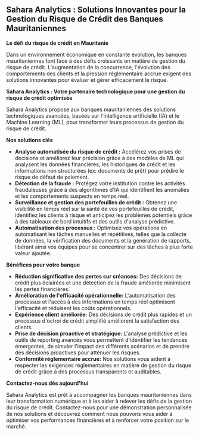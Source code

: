 ## Sahara Analytics : Solutions Innovantes pour la Gestion du Risque de Crédit des Banques Mauritaniennes

**Le défi du risque de crédit en Mauritanie**

Dans un environnement économique en constante évolution, les banques mauritaniennes font face à des défis croissants en matière de gestion du risque de crédit.  L'augmentation de la concurrence, l'évolution des comportements des clients et la pression réglementaire accrue exigent des solutions innovantes pour évaluer et gérer efficacement le risque.

**Sahara Analytics : Votre partenaire technologique pour une gestion du risque de crédit optimisée**

Sahara Analytics propose aux banques mauritaniennes des solutions technologiques avancées, basées sur l'intelligence artificielle (IA) et le Machine Learning (ML), pour transformer leurs processus de gestion du risque de crédit.

**Nos solutions clés**

* **Analyse automatisée du risque de crédit :** Accélérez vos prises de décisions et améliorez leur précision grâce à des modèles de ML qui analysent les données financières, les historiques de crédit et les informations non structurées (ex: documents de prêt) pour prédire le risque de défaut de paiement.
* **Détection de la fraude :** Protégez votre institution contre les activités frauduleuses grâce à des algorithmes d'IA qui identifient les anomalies et les comportements suspects en temps réel. 
* **Surveillance et gestion des portefeuilles de crédit :**  Obtenez une visibilité en temps réel sur la santé de vos portefeuilles de crédit, identifiez les clients à risque et anticipez les problèmes potentiels grâce à des tableaux de bord intuitifs et des outils d'analyse prédictive.
* **Automatisation des processus :**  Optimisez vos opérations en automatisant les tâches manuelles et répétitives, telles que la collecte de données, la vérification des documents et la génération de rapports, libérant ainsi vos équipes pour se concentrer sur des tâches à plus forte valeur ajoutée.

**Bénéfices pour votre banque**

* **Réduction significative des pertes sur créances:** Des décisions de crédit plus éclairées et une détection de la fraude améliorée minimisent les pertes financières.
* **Amélioration de l'efficacité opérationnelle:** L'automatisation des processus et l'accès à des informations en temps réel optimisent l'efficacité et réduisent les coûts opérationnels.
* **Expérience client améliorée:** Des décisions de crédit plus rapides et un processus d'octroi de crédit simplifié améliorent la satisfaction des clients.
* **Prise de décision proactive et stratégique:**  L'analyse prédictive et les outils de reporting avancés vous permettent d'identifier les tendances émergentes, de simuler l'impact des différents scénarios et de prendre des décisions proactives pour atténuer les risques.
* **Conformité réglementaire accrue:**  Nos solutions vous aident à respecter les exigences réglementaires en matière de gestion du risque de crédit grâce à des processus transparents et auditables.

**Contactez-nous dès aujourd'hui**

Sahara Analytics est prêt à accompagner les banques mauritaniennes dans leur transformation numérique et à les aider à relever les défis de la gestion du risque de crédit. Contactez-nous pour une démonstration personnalisée de nos solutions et découvrez comment nous pouvons vous aider à optimiser vos performances financières et à renforcer votre position sur le marché. 
